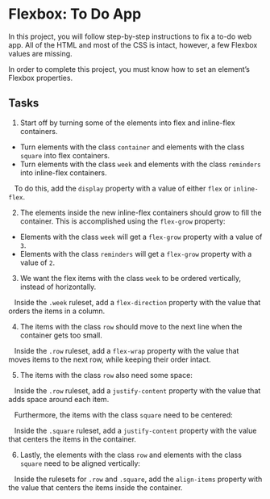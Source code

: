 # Flexbox: To Do App
In this project, you will follow step-by-step instructions to fix a to-do web app. All of the HTML and most of the CSS is intact, however, a few Flexbox values are missing.

In order to complete this project, you must know how to set an element’s Flexbox properties.

## Tasks
1. Start off by turning some of the elements into flex and inline-flex containers.
* Turn elements with the class `container` and elements with the class `square` into flex containers.
* Turn elements with the class `week` and elements with the class `reminders` into inline-flex containers.

&nbsp;&nbsp;&nbsp;To do this, add the `display` property with a value of either `flex` or `inline-flex`.

2. The elements inside the new inline-flex containers should grow to fill the container. This is accomplished using the `flex-grow` property:
* Elements with the class `week` will get a `flex-grow` property with a value of `3`.
* Elements with the class `reminders` will get a `flex-grow` property with a value of `2`.

3. We want the flex items with the class `week` to be ordered vertically, instead of horizontally.

&nbsp;&nbsp;&nbsp;Inside the `.week` ruleset, add a `flex-direction` property with the value that orders the items in a column.

4. The items with the class `row` should move to the next line when the container gets too small.

&nbsp;&nbsp;&nbsp;Inside the `.row` ruleset, add a `flex-wrap` property with the value that moves items to the next row, while keeping their order intact.

5. The items with the class `row` also need some space:

&nbsp;&nbsp;&nbsp;Inside the `.row` ruleset, add a `justify-content` property with the value that adds space around each item.

&nbsp;&nbsp;&nbsp;Furthermore, the items with the class `square` need to be centered:

&nbsp;&nbsp;&nbsp;Inside the `.square` ruleset, add a `justify-content` property with the value that centers the items in the container.

6. Lastly, the elements with the class `row` and elements with the class `square` need to be aligned vertically:

&nbsp;&nbsp;&nbsp;Inside the rulesets for `.row` and `.square`, add the `align-items` property with the value that centers the items inside the container.
